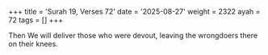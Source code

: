 +++
title = 'Surah 19, Verses 72'
date = '2025-08-27'
weight = 2322
ayah = 72
tags = []
+++

Then We will deliver those who were devout, leaving the wrongdoers there on their knees.